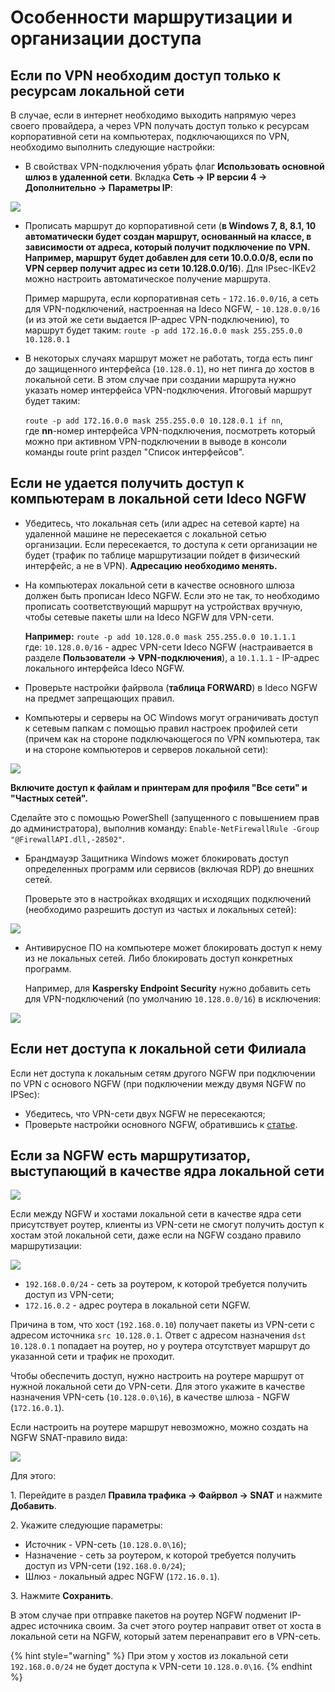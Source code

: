 # Особенности маршрутизации и организации доступа

## Если по VPN необходим доступ только к ресурсам локальной сети

В случае, если в интернет необходимо выходить напрямую через своего провайдера, а через VPN получать доступ только к ресурсам корпоративной сети на компьютерах, подключающихся по VPN, необходимо выполнить следующие настройки:

* В свойствах VPN-подключения убрать флаг **Использовать основной шлюз в удаленной сети**. Вкладка **Сеть -> IP версии 4 -> Дополнительно -> Параметры IP**:

![](../../../../.gitbook/assets/features3.png)

* Прописать маршрут до корпоративной сети (**в Windows 7, 8, 8.1, 10 автоматически будет создан маршрут, основанный на классе, в зависимости от адреса, который получит подключение по VPN. Например, маршрут будет добавлен для сети 10.0.0.0/8, если по VPN сервер получит адрес из сети 10.128.0.0/16**). Для IPsec-IKEv2 можно настроить автоматическое получение маршрута.

    Пример маршрута, если корпоративная сеть - `172.16.0.0/16`, а сеть для VPN-подключений, настроенная на Ideco NGFW, - `10.128.0.0/16` (и из этой же сети выдается IP-адрес VPN-подключению), то маршрут будет таким: `route -p add 172.16.0.0 mask 255.255.0.0 10.128.0.1`
* В некоторых случаях маршрут может не работать, тогда есть пинг до защищенного интерфейса (`10.128.0.1`), но нет пинга до хостов в локальной сети. В этом случае при создании маршрута нужно указать номер интерфейса VPN-подключения. Итоговый маршрут будет таким:

    `route -p add 172.16.0.0 mask 255.255.0.0 10.128.0.1 if nn`,\
    где **nn**-номер интерфейса VPN-подключения, посмотреть который можно при активном VPN-подключении в выводе в консоли команды route print раздел "Список интерфейсов".

## Если не удается получить доступ к компьютерам в локальной сети Ideco NGFW

* Убедитесь, что локальная сеть (или адрес на сетевой карте) на удаленной машине не пересекается с локальной сетью организации. Если пересекается, то доступа к сети организации не будет (трафик по таблице маршрутизации пойдет в физический интерфейс, а не в VPN). **Адресацию необходимо менять.**
* На компьютерах локальной сети в качестве основного шлюза должен быть прописан Ideco NGFW. Если это не так, то необходимо прописать соответствующий маршрут на устройствах вручную, чтобы сетевые пакеты шли на Ideco NGFW для VPN-сети.

    **Например:** `route -p add 10.128.0.0 mask 255.255.0.0 10.1.1.1` \
    где: `10.128.0.0/16` - адрес VPN-сети Ideco NGFW (настраивается в разделе **Пользователи -> VPN-подключения**), а `10.1.1.1` - IP-адрес локального интерфейса Ideco NGFW.
* Проверьте настройки файрвола (**таблица FORWARD**) в Ideco NGFW на предмет запрещающих правил.
* Компьютеры и серверы на ОС Windows могут ограничивать доступ к сетевым папкам с помощью правил настроек профилей сети (причем как на стороне подключающегося по VPN компьютера, так и на стороне компьютеров и серверов локальной сети):

![](../../../../.gitbook/assets/features.jpeg)

**Включите доступ к файлам и принтерам для профиля "Все сети" и "Частных сетей".**

Сделайте это с помощью PowerShell (запущенного с повышением прав до администратора), выполнив команду: `Enable-NetFirewallRule -Group "@FirewallAPI.dll,-28502"`.

* Брандмауэр Защитника Windows может блокировать доступ определенных программ или сервисов (включая RDP) до внешних сетей.

    Проверьте это в настройках входящих и исходящих подключений (необходимо разрешить доступ из частых и локальных сетей):

![](../../../../.gitbook/assets/features1.jpeg)

* Антивирусное ПО на компьютере может блокировать доступ к нему из не локальных сетей. Либо блокировать доступ конкретных программ.

    Например, для **Kaspersky Endpoint Security** нужно добавить сеть для VPN-подключений (по умолчанию `10.128.0.0/16`) в исключения:

![](../../../../.gitbook/assets/features2.jpg)

## Если нет доступа к локальной сети Филиала
Если нет доступа к локальным сетям другого NGFW при подключении пo VPN c основого NGFW (при подключении между двумя NGFW по IPSec):

* Убедитесь, что VPN-сети двух NGFW не пересекаются;
* Проверьте настройки основного NGFW, обратившись к [статье](../../../services/ipsec/site-to-site/ipsec-utm-to-utm-tunnel.md).

## Если за NGFW есть маршрутизатор, выступающий в качестве ядра локальной сети

![](../../../../.gitbook/assets/features6-ngfw.png)

Если между NGFW и хостами локальной сети в качестве ядра сети присутствует роутер, клиенты из VPN-сети не смогут получить доступ к хостам этой локальной сети, даже если на NGFW создано правило маршрутизации:

![](../../../../.gitbook/assets/features4.png)

* `192.168.0.0/24` - сеть за роутером, к которой требуется получить доступ из VPN-сети;
* `172.16.0.2` - адрес роутера в локальной сети NGFW.

Причина в том, что хост (`192.168.0.10`) получает пакеты из VPN-сети с адресом источника `src 10.128.0.1`. Ответ с адресом назначения `dst 10.128.0.1` попадает на роутер, но у роутера отсутствует маршрут до указанной сети и трафик не проходит.

Чтобы обеспечить доступ, нужно настроить на роутере маршрут от нужной локальной сети до VPN-сети. Для этого укажите в качестве назначения VPN-сеть (`10.128.0.0\16`), в качестве шлюза - NGFW (`172.16.0.1`).

Если настроить на роутере маршрут невозможно, можно создать на NGFW SNAT-правило вида:

![](../../../../.gitbook/assets/features5.png)

Для этого: 

1\. Перейдите в раздел **Правила трафика -> Файрвол -> SNAT** и нажмите **Добавить**. 

2\. Укажите следующие параметры:

* Источник - VPN-сеть (`10.128.0.0\16`);
* Назначение - сеть за роутером, к которой требуется получить доступ из VPN-сети (`192.168.0.0/24`);
* Шлюз - локальный адрес NGFW (`172.16.0.1`).

3\. Нажмите **Сохранить**.

В этом случае при отправке пакетов на роутер NGFW подменит IP-адрес источника своим. За счет этого роутер направит ответ от хоста в локальной сети на NGFW, который затем перенаправит его в VPN-сеть. 

{% hint style="warning" %}
При этом у хостов из локальной сети `192.168.0.0/24` не будет доступа к VPN-сети `10.128.0.0\16`.
{% endhint %}

